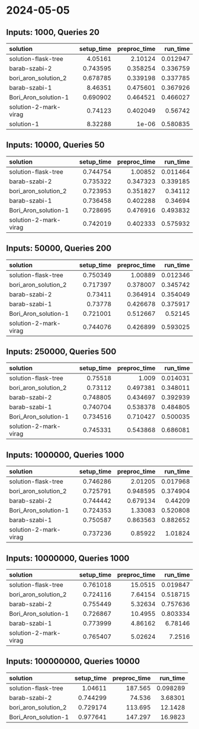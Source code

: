 # 2024-05-05

## Inputs: 1000, Queries 20

| solution              |   setup_time |   preproc_time |   run_time |
|:----------------------|-------------:|---------------:|-----------:|
| solution-flask-tree   |     4.05161  |       2.10124  |   0.012947 |
| barab-szabi-2         |     0.743595 |       0.358254 |   0.336759 |
| bori_aron_solution_2  |     0.678785 |       0.339198 |   0.337785 |
| barab-szabi-1         |     8.46351  |       0.475601 |   0.367926 |
| Bori_Aron_solution-1  |     0.690902 |       0.464521 |   0.466027 |
| solution-2-mark-virag |     0.74123  |       0.402049 |   0.56742  |
| solution-1            |     8.32288  |       1e-06    |   0.580835 |

## Inputs: 10000, Queries 50

| solution              |   setup_time |   preproc_time |   run_time |
|:----------------------|-------------:|---------------:|-----------:|
| solution-flask-tree   |     0.744754 |       1.00852  |   0.011464 |
| barab-szabi-2         |     0.735322 |       0.347323 |   0.339185 |
| bori_aron_solution_2  |     0.723953 |       0.351827 |   0.34112  |
| barab-szabi-1         |     0.736458 |       0.402288 |   0.34694  |
| Bori_Aron_solution-1  |     0.728695 |       0.476916 |   0.493832 |
| solution-2-mark-virag |     0.742019 |       0.402333 |   0.575932 |

## Inputs: 50000, Queries 200

| solution              |   setup_time |   preproc_time |   run_time |
|:----------------------|-------------:|---------------:|-----------:|
| solution-flask-tree   |     0.750349 |       1.00889  |   0.012346 |
| bori_aron_solution_2  |     0.717397 |       0.378007 |   0.345742 |
| barab-szabi-2         |     0.73411  |       0.364914 |   0.354049 |
| barab-szabi-1         |     0.73778  |       0.426678 |   0.375917 |
| Bori_Aron_solution-1  |     0.721001 |       0.512667 |   0.52145  |
| solution-2-mark-virag |     0.744076 |       0.426899 |   0.593025 |

## Inputs: 250000, Queries 500

| solution              |   setup_time |   preproc_time |   run_time |
|:----------------------|-------------:|---------------:|-----------:|
| solution-flask-tree   |     0.75518  |       1.009    |   0.014031 |
| bori_aron_solution_2  |     0.73112  |       0.497381 |   0.348011 |
| barab-szabi-2         |     0.748805 |       0.434697 |   0.392939 |
| barab-szabi-1         |     0.740704 |       0.538378 |   0.484805 |
| Bori_Aron_solution-1  |     0.734516 |       0.710427 |   0.500035 |
| solution-2-mark-virag |     0.745331 |       0.543868 |   0.686081 |

## Inputs: 1000000, Queries 1000

| solution              |   setup_time |   preproc_time |   run_time |
|:----------------------|-------------:|---------------:|-----------:|
| solution-flask-tree   |     0.746286 |       2.01205  |   0.017968 |
| bori_aron_solution_2  |     0.725791 |       0.948595 |   0.374904 |
| barab-szabi-2         |     0.744442 |       0.679134 |   0.44209  |
| Bori_Aron_solution-1  |     0.724353 |       1.33083  |   0.520808 |
| barab-szabi-1         |     0.750587 |       0.863563 |   0.882652 |
| solution-2-mark-virag |     0.737236 |       0.85922  |   1.01824  |

## Inputs: 10000000, Queries 1000

| solution              |   setup_time |   preproc_time |   run_time |
|:----------------------|-------------:|---------------:|-----------:|
| solution-flask-tree   |     0.761018 |       15.0515  |   0.019847 |
| bori_aron_solution_2  |     0.724116 |        7.64154 |   0.518715 |
| barab-szabi-2         |     0.755449 |        5.32634 |   0.757636 |
| Bori_Aron_solution-1  |     0.726867 |       10.4955  |   0.803334 |
| barab-szabi-1         |     0.773999 |        4.86162 |   6.78146  |
| solution-2-mark-virag |     0.765407 |        5.02624 |   7.2516   |

## Inputs: 100000000, Queries 10000

| solution             |   setup_time |   preproc_time |   run_time |
|:---------------------|-------------:|---------------:|-----------:|
| solution-flask-tree  |     1.04611  |        187.565 |   0.098289 |
| barab-szabi-2        |     0.744299 |         74.536 |   3.68301  |
| bori_aron_solution_2 |     0.729174 |        113.695 |  12.1428   |
| Bori_Aron_solution-1 |     0.977641 |        147.297 |  16.9823   |